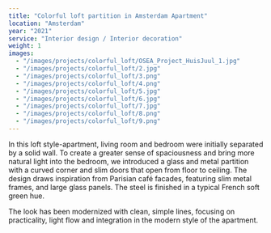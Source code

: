 ```yaml
---
title: "Colorful loft partition in Amsterdam Apartment"
location: "Amsterdam"
year: "2021"
service: "Interior design / Interior decoration"
weight: 1
images:
  - "/images/projects/colorful_loft/OSEA_Project_HuisJuul_1.jpg"
  - "/images/projects/colorful_loft/2.jpg"
  - "/images/projects/colorful_loft/3.png"
  - "/images/projects/colorful_loft/4.png"
  - "/images/projects/colorful_loft/5.jpg"
  - "/images/projects/colorful_loft/6.jpg"
  - "/images/projects/colorful_loft/7.jpg"
  - "/images/projects/colorful_loft/8.png"
  - "/images/projects/colorful_loft/9.png"
---
```


In this loft style-apartment, living room and bedroom were initially separated by a solid wall. To create a greater sense of spaciousness and bring more natural light into the bedroom, we introduced a glass and metal partition with a curved corner and slim doors that open from floor to ceiling. The design draws inspiration from Parisian café facades, featuring slim metal frames, and large glass panels. The steel is finished in a typical French soft green hue.

The look has been modernized with clean, simple lines, focusing on practicality, light flow and integration in the modern style of the apartment.
